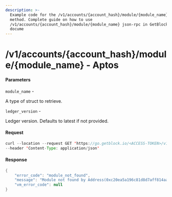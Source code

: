 ```yaml
---
description: >-
  Example code for the /v1/accounts/{account_hash}/module/{module_name} json-rpc
  method. Сomplete guide on how to use
  /v1/accounts/{account_hash}/module/{module_name} json-rpc in GetBlock.io Web3
  docume
---
```


# /v1/accounts/{account\_hash}/module/{module\_name} - Aptos

#### Parameters

`module_name` -

A type of struct to retrieve.

`ledger_version` -

Ledger version. Defaults to latest if not provided.

#### Request

```java
curl --location --request GET 'https://go.getblock.io/<ACCESS-TOKEN>/v1/accounts/0xc20ea5a196c81d8d7aff814aa37f8a5823acffbc4193efd3b2aafc9ef2803255/module/coin?module_name=coin' \
--header 'Content-Type: application/json'
```

#### Response

```java
{
    "error_code": "module_not_found",
    "message": "Module not found by Address(0xc20ea5a196c81d8d7aff814aa37f8a5823acffbc4193efd3b2aafc9ef2803255), Module name(coin) and Ledger version(152087584)",
    "vm_error_code": null
}
```
